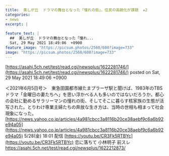 ```yaml
---
title:  美しが丘  ドラマの舞台となった「憧れの街」、住民の高齢化が課題  ★2  
categories:
- news
excerpt: |
  
feature_text: |
  ##  美しが丘  ドラマの舞台となった「憧れ...
  Sat, 29 May 2021 18:49:06  +0900
feature_image: "https://picsum.photos/2560/600?image=733"
image: "https://picsum.photos/2560/600?image=733"
---
```


[https://asahi.5ch.net/test/read.cgi/newsplus/1622281746/](https://asahi.5ch.net/test/read.cgi/newsplus/1622281746/)
posted on Sat, 29 May 2021 18:49:06  +0900

<!--more-->

＜2021年6月5日号＞　東急田園都市線たまプラーザ駅と聞けば、1983年のTBSドラマ「金曜日の妻たちへ」を思い浮かべる人も多いのではないだろうか。都心の会社に勤めるサラリーマンの憧れの街、そしてそこに暮らす核家族の生態が活写された。とりわけ専業主婦たちの奔放な生き方は、当時の世相も相まって社会現象になった。 [https://news.yahoo.co.jp/articles/4a981cbcc3a8116b20ce38aebf9c6a6b92e94a05](https://news.yahoo.co.jp/articles/4a981cbcc3a8116b20ce38aebf9c6a6b92e94a05) 5/28(金) 18:01 配信 [https://youtu.be/CR3Fk5RTBYc](https://youtu.be/CR3Fk5RTBYc) 恋に落ちて 小林明子 前スレ https://asahi.5ch.net/test/read.cgi/newsplus/1622212873/
